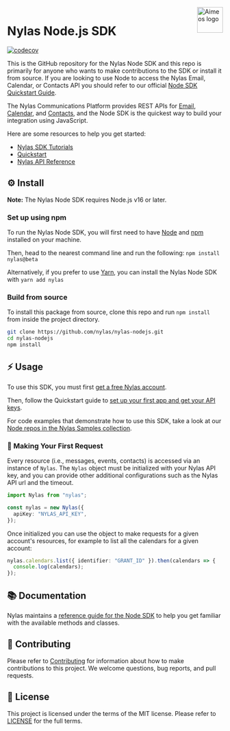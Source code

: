 <a href="https://www.nylas.com/">
    <img src="https://brand.nylas.com/assets/downloads/logo_horizontal_png/Nylas-Logo-Horizontal-Blue_.png" alt="Aimeos logo" title="Aimeos" align="right" height="60" />
</a>

# Nylas Node.js SDK  

[![codecov](https://codecov.io/gh/nylas/nylas-nodejs/branch/main/graph/badge.svg?token=94IMGU4F09)](https://codecov.io/gh/nylas/nylas-nodejs)

This is the GitHub repository for the Nylas Node SDK and this repo is primarily for anyone who wants to make contributions to the SDK or install it from source. If you are looking to use Node to access the Nylas Email, Calendar, or Contacts API you should refer to our official [Node SDK Quickstart Guide](https://developer.nylas.com/docs/developer-tools/sdk/node-sdk/).

The Nylas Communications Platform provides REST APIs for [Email](https://developer.nylas.com/docs/connectivity/email/), [Calendar](https://developer.nylas.com/docs/connectivity/calendar/), and [Contacts](https://developer.nylas.com/docs/connectivity/contacts/), and the Node SDK is the quickest way to build your integration using JavaScript.

Here are some resources to help you get started:

- [Nylas SDK Tutorials](https://developer.nylas.com/docs/the-basics/tutorials/nodejs/)
- [Quickstart](https://developer.nylas.com/docs/the-basics/quickstart/)
- [Nylas API Reference](https://developer.nylas.com/docs/api/)


## ⚙️ Install

**Note:** The Nylas Node SDK requires Node.js v16 or later.

### Set up using npm

To run the Nylas Node SDK, you will first need to have [Node](https://nodejs.org/en/download/) and [npm](https://www.npmjs.com/get-npm) installed on your machine.

Then, head to the nearest command line and run the following:
`npm install nylas@beta`

Alternatively, if you prefer to use [Yarn](https://yarnpkg.com/en/), you can install the Nylas Node SDK with `yarn add nylas`

### Build from source

To install this package from source, clone this repo and run `npm install` from inside the project directory.

```bash
git clone https://github.com/nylas/nylas-nodejs.git
cd nylas-nodejs
npm install
```

## ⚡️ Usage

To use this SDK, you must first [get a free Nylas account](https://dashboard.nylas.com/register).

Then, follow the Quickstart guide to [set up your first app and get your API keys](https://developer.nylas.com/docs/v3-beta/v3-quickstart/).

For code examples that demonstrate how to use this SDK, take a look at our [Node repos in the Nylas Samples collection](https://github.com/orgs/nylas-samples/repositories?q=&type=all&language=javascript&sort=).

### 🚀 Making Your First Request

Every resource (i.e., messages, events, contacts) is accessed via an instance of `Nylas`. The `Nylas` object must be initialized with your Nylas API key, and you can provide other additional configurations such as the Nylas API url and the timeout.

```typescript
import Nylas from "nylas";

const nylas = new Nylas({
  apiKey: "NYLAS_API_KEY",
});
```

Once initialized you can use the object to make requests for a given account's resources, for example to list all the calendars for a given account:
```typescript
nylas.calendars.list({ identifier: "GRANT_ID" }).then(calendars => {
  console.log(calendars);
});
```

## 📚 Documentation

Nylas maintains a [reference guide for the Node SDK](https://nylas-nodejs-sdk-reference.pages.dev/) to help you get familiar with the available methods and classes.

## 💙 Contributing

Please refer to [Contributing](Contributing.md) for information about how to make contributions to this project. We welcome questions, bug reports, and pull requests.

## 📝 License

This project is licensed under the terms of the MIT license. Please refer to [LICENSE](LICENSE.txt) for the full terms. 


